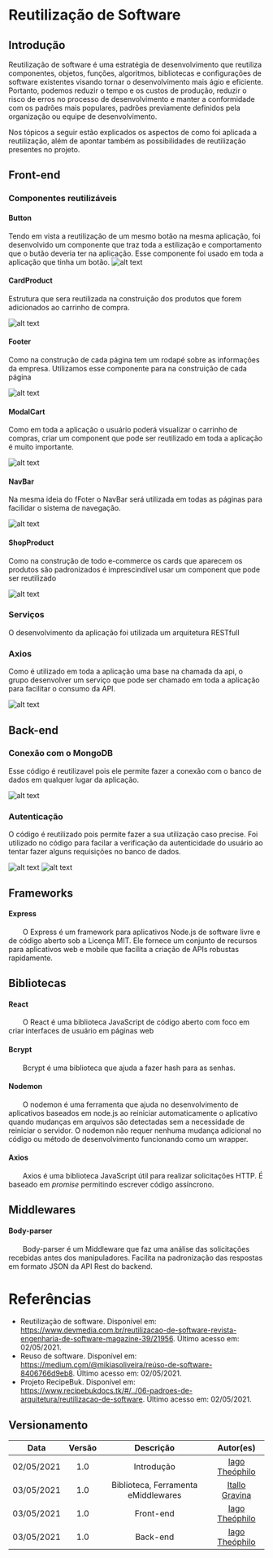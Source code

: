 # Reutilização de Software

## Introdução
 Reutilização de software é uma estratégia de desenvolvimento que reutiliza componentes, objetos, funções, algoritmos, bibliotecas e configurações de software existentes visando tornar o desenvolvimento mais ágio e eficiente. Portanto, podemos reduzir o tempo e os custos de produção, reduzir o risco de erros no processo de desenvolvimento e manter a conformidade com os padrões mais populares, padrões previamente definidos pela organização ou equipe de desenvolvimento.

 Nos tópicos a seguir estão explicados os aspectos de como foi aplicada a reutilização, além de apontar também as possibilidades de reutilização presentes no projeto.


## Front-end

### Componentes reutilizáveis

#### Button
  Tendo em vista a reutilização de um mesmo botão na mesma aplicação, foi desenvolvido um componente que traz toda a estilização e comportamento que o butão deveria ter na aplicação. Esse componente foi usado em toda a aplicação que tinha um botão.
![alt text](./img/button.png)

#### CardProduct

  Estrutura que sera reutilizada na construição dos produtos que forem adicionados ao carrinho de compra.

![alt text](./img/cardProduct.png)

#### Footer

  Como na construção de cada página tem um rodapé sobre as informações da empresa. Utilizamos esse componente para na construição de cada página

![alt text](./img/footer.png)


#### ModalCart

Como em toda a aplicação o usuário poderá visualizar o carrinho de compras, criar um component que pode ser reutilizado em toda a aplicação é muito importante.

![alt text](./img/ModalCart.png)
#### NavBar

  Na mesma ideia do fFoter o NavBar será utilizada em todas as páginas para facilidar o sistema de navegação.

![alt text](./img/navbar.png)
#### ShopProduct

  Como na construção de todo e-commerce os cards que aparecem os produtos são padronizados é imprescindível usar um component que pode ser reutilizado

![alt text](./img/shopProduct.png)

### Serviços

  O desenvolvimento da aplicação foi utilizada um arquitetura RESTfull

### Axios

Como é utilizado em toda a aplicação uma base na chamada da api, o grupo desenvolver um serviço que pode ser chamado em toda a aplicação para facilitar o consumo da API.


![alt text](./img/axios.png)
## Back-end


### Conexão com o MongoDB

  Esse código é reutilizavel pois ele permite fazer a conexão com o banco de dados em qualquer lugar da aplicação.


![alt text](./img/mongo.png)

### Autenticação

  O código é reutilizado pois permite fazer a sua utilização caso precise. Foi utilizado no código para facilar a verificação da autenticidade do usuário ao tentar fazer alguns requisições no banco de dados.

![alt text](./img/auth.png)
![alt text](./img/authEx.png)

## Frameworks

#### Express

  O Express é um framework para aplicativos Node.js de software livre e de código aberto sob a Licença MIT. Ele fornece um conjunto de recursos para aplicativos web e mobile que facilita a criação de APIs robustas rapidamente.


## Bibliotecas

#### React

  O React é uma biblioteca JavaScript de código aberto com foco em criar interfaces de usuário em páginas web

#### Bcrypt

  Bcrypt é uma biblioteca que ajuda a fazer hash para as senhas.

#### Nodemon

  O nodemon é uma ferramenta que ajuda no desenvolvimento de aplicativos baseados em node.js ao reiniciar automaticamente o aplicativo quando mudanças em arquivos são detectadas sem a necessidade de reiniciar o servidor. O nodemon não requer nenhuma mudança adicional no código ou método de desenvolvimento funcionando como um wrapper.

#### Axios

  Axios é uma biblioteca JavaScript útil para realizar solicitações HTTP. É baseado em  _promise_  permitindo escrever código assíncrono.

## Middlewares

#### Body-parser

  Body-parser é um Middleware que faz uma análise das solicitações recebidas antes dos manipuladores. Facilita na padronização das respostas em formato JSON da API Rest do backend.
# Referências

- Reutilização de software. Disponível em: https://www.devmedia.com.br/reutilizacao-de-software-revista-engenharia-de-software-magazine-39/21956. Último acesso em: 02/05/2021.
- Reuso de software. Disponível em: https://medium.com/@mikiasoliveira/reúso-de-software-8406766d9eb8. Último acesso em: 02/05/2021.
- Projeto RecipeBuk. Disponível em: https://www.recipebukdocs.tk/#/../06-padroes-de-arquitetura/reutilizacao-de-software. Último acesso em: 02/05/2021.

## Versionamento
| Data | Versão | Descrição | Autor(es) |
|:----:|:------:|:---------:|:---------:|
|02/05/2021|1.0| Introdução  | [Iago Theóphilo](https://github.com/iagotheophilo) |
|03/05/2021|1.0| Biblioteca, Ferramenta eMiddlewares | [Itallo Gravina](https://github.com/iitallogravina) |
|03/05/2021|1.0| Front-end | [Iago Theóphilo](https://github.com/iagotheophilo) |
|03/05/2021|1.0| Back-end | [Iago Theóphilo](https://github.com/iagotheophilo) |